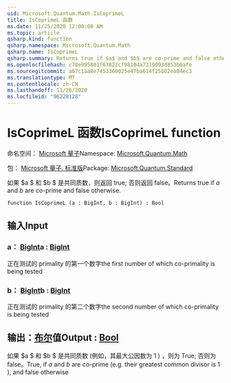 ```yaml
---
uid: Microsoft.Quantum.Math.IsCoprimeL
title: IsCoprimeL 函数
ms.date: 11/25/2020 12:00:00 AM
ms.topic: article
qsharp.kind: function
qsharp.namespace: Microsoft.Quantum.Math
qsharp.name: IsCoprimeL
qsharp.summary: Returns true if $a$ and $b$ are co-prime and false otherwise.
ms.openlocfilehash: c78e995801f67822cf98104a7319093d853b6afe
ms.sourcegitcommit: a87c1aa8e7453360025e47ba614f25b02ea84ec3
ms.translationtype: MT
ms.contentlocale: zh-CN
ms.lasthandoff: 11/26/2020
ms.locfileid: "96228128"
---
```

# <a name="iscoprimel-function"></a><span data-ttu-id="fa0c7-102">IsCoprimeL 函数</span><span class="sxs-lookup"><span data-stu-id="fa0c7-102">IsCoprimeL function</span></span>

<span data-ttu-id="fa0c7-103">命名空间： [Microsoft 量子](xref:Microsoft.Quantum.Math)</span><span class="sxs-lookup"><span data-stu-id="fa0c7-103">Namespace: [Microsoft.Quantum.Math](xref:Microsoft.Quantum.Math)</span></span>

<span data-ttu-id="fa0c7-104">包： [Microsoft 量子. 标准版](https://nuget.org/packages/Microsoft.Quantum.Standard)</span><span class="sxs-lookup"><span data-stu-id="fa0c7-104">Package: [Microsoft.Quantum.Standard](https://nuget.org/packages/Microsoft.Quantum.Standard)</span></span>


<span data-ttu-id="fa0c7-105">如果 $a $ 和 $b $ 是共同质数，则返回 true; 否则返回 false。</span><span class="sxs-lookup"><span data-stu-id="fa0c7-105">Returns true if $a$ and $b$ are co-prime and false otherwise.</span></span>

```qsharp
function IsCoprimeL (a : BigInt, b : BigInt) : Bool
```


## <a name="input"></a><span data-ttu-id="fa0c7-106">输入</span><span class="sxs-lookup"><span data-stu-id="fa0c7-106">Input</span></span>

### <a name="a--bigint"></a><span data-ttu-id="fa0c7-107">a： [BigInt](xref:microsoft.quantum.lang-ref.bigint)</span><span class="sxs-lookup"><span data-stu-id="fa0c7-107">a : [BigInt](xref:microsoft.quantum.lang-ref.bigint)</span></span>

<span data-ttu-id="fa0c7-108">正在测试的 primality 的第一个数字</span><span class="sxs-lookup"><span data-stu-id="fa0c7-108">the first number of which co-primality is being tested</span></span>


### <a name="b--bigint"></a><span data-ttu-id="fa0c7-109">b： [BigInt](xref:microsoft.quantum.lang-ref.bigint)</span><span class="sxs-lookup"><span data-stu-id="fa0c7-109">b : [BigInt](xref:microsoft.quantum.lang-ref.bigint)</span></span>

<span data-ttu-id="fa0c7-110">正在测试的 primality 的第二个数字</span><span class="sxs-lookup"><span data-stu-id="fa0c7-110">the second number of which co-primality is being tested</span></span>



## <a name="output--bool"></a><span data-ttu-id="fa0c7-111">输出：[布尔](xref:microsoft.quantum.lang-ref.bool)值</span><span class="sxs-lookup"><span data-stu-id="fa0c7-111">Output : [Bool](xref:microsoft.quantum.lang-ref.bool)</span></span>

<span data-ttu-id="fa0c7-112">如果 $a $ 和 $b $ 是共同质数 (例如，其最大公因数为 1 ) ，则为 True; 否则为 false。</span><span class="sxs-lookup"><span data-stu-id="fa0c7-112">True, if $a$ and $b$ are co-prime (e.g. their greatest common divisor is 1 ), and false otherwise</span></span>